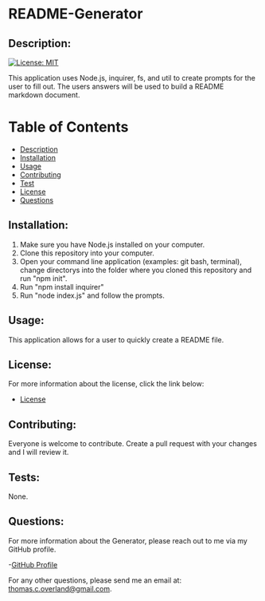 # README-Generator
    
## Description:
   [![License: MIT](https://img.shields.io/badge/License-MIT-yellow.svg)](https://opensource.org/licenses/MIT)  
  
   This application uses Node.js, inquirer, fs, and util to create prompts for the user to fill out.  The users answers will be used to build a README markdown document.

   # Table of Contents
    
   - [Description](#description)
   - [Installation](#installation)
   - [Usage](#usage)
   - [Contributing](#contributing)
   - [Test](#tests)
   - [License](#license)
   - [Questions](#questions)
    
 ## Installation:
   1. Make sure you have Node.js installed on your computer.  
   2. Clone this repository into your computer.  
   3. Open your command line application (examples: git bash, terminal), change directorys into the folder where you cloned this repository and run "npm init".  
   4. Run "npm install inquirer"  
   5. Run "node index.js" and follow the prompts.  

  ## Usage:
   This application allows for a user to quickly create a README file.

   ## License:
   For more information about the license, click the link below:

   - [License](https://opensource.org/licenses/)

   ## Contributing:
   Everyone is welcome to contribute.  Create a pull request with your changes and I will review it.

   ## Tests:
   None.

   ## Questions:
   For more information about the Generator, please reach out to me via my GitHub profile.

   -[GitHub Profile](https://github.com/TomOverland)

   For any other questions, please send me an email at: thomas.c.overland@gmail.com.
    
